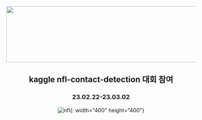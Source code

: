 <div align="center">

<img src="https://user-images.githubusercontent.com/103908794/222314882-9fe1ae73-0d39-4816-be45-5ca2f1617b7b.png" width="700" height="150"/>


  
  ## kaggle  nfl-contact-detection 대회 참여  
  ### 23.02.22-23.03.02
  ![nfl](https://user-images.githubusercontent.com/103908794/222317266-75a43cb6-120a-4522-b284-693167f2d683.gif){: width="400" height="400"}
  <gif src="https://user-images.githubusercontent.com/103908794/222314397-a46d1f5e-45d6-4e16-932a-69e72d1d8fb7.gif)" width="250" height="250"/>
  
</div>


